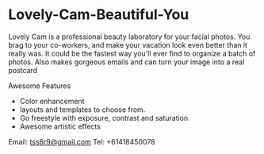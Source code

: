 # Lovely-Cam-Beautiful-You
Lovely Cam is a professional beauty laboratory for your facial photos. You brag to your co-workers, and make your vacation look even better than it really was.
It could be the fastest way you'll ever find to organize a batch of photos. Also makes gorgeous emails and can turn your image into a real postcard

Awesome Features
* Color enhancement
* layouts and templates to choose from.
* Go freestyle with exposure, contrast and saturation
* Awesome artistic effects

Email: tss6r9@gmail.com
Tel: +61418450078

